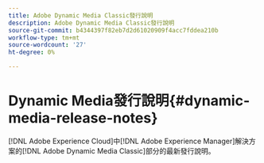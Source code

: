 ```yaml
---
title: Adobe Dynamic Media Classic發行說明
description: Adobe Dynamic Media Classic發行說明
source-git-commit: b4344397f82eb7d2d61020909f4acc7fddea210b
workflow-type: tm+mt
source-wordcount: '27'
ht-degree: 0%

---
```



# Dynamic Media發行說明{#dynamic-media-release-notes}

[!DNL Adobe Experience Cloud]中[!DNL Adobe Experience Manager]解決方案的[!DNL Adobe Dynamic Media Classic]部分的最新發行說明。